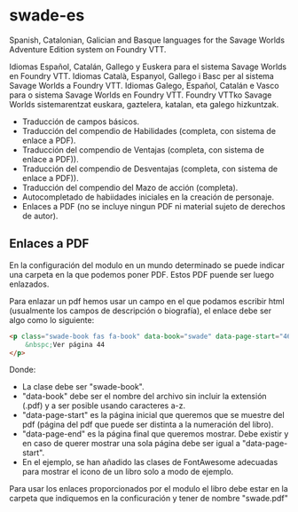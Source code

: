 # swade-es

Spanish, Catalonian, Galician and Basque languages for the Savage Worlds Adventure Edition system on Foundry VTT.

Idiomas Español, Catalán, Gallego y Euskera para el sistema Savage Worlds en Foundry VTT.
Idiomas Català, Espanyol, Gallego i Basc per al sistema Savage Worlds a Foundry VTT.
Idiomas Galego, Español, Catalán e Vasco para o sistema Savage Worlds en Foundry VTT.
Foundry VTTko Savage Worlds sistemarentzat euskara, gaztelera, katalan, eta galego hizkuntzak.


 - Traducción de campos básicos.
 - Traducción del compendio de Habilidades (completa, con sistema de enlace a PDF).
 - Traducción del compendio de Ventajas (completa, con sistema de enlace a PDF)).
 - Traducción del compendio de Desventajas (completa, con sistema de enlace a PDF)).
 - Traducción del compendio del Mazo de acción (completa).
 - Autocompletado de habiidades iniciales en la creación de personaje.
 - Enlaces a PDF (no se incluye ningun PDF ni material sujeto de derechos de autor).


## Enlaces a PDF
En la configuración del modulo en un mundo determinado se puede indicar una carpeta en la que podemos poner PDF. Estos PDF puende ser luego enlazados.

Para enlazar un pdf hemos usar un campo en el que podamos escribir html (usualmente los campos de descripción o biografía), el enlace debe ser algo como lo siguiente:

```html
<p class="swade-book fas fa-book" data-book="swade" data-page-start="46" data-page-end="47">
    &nbspc;Ver página 44
</p>
```
Donde:
 - La clase debe ser "swade-book".
 - "data-book" debe ser el nombre del archivo sin incluir la extensión (.pdf) y a ser posible usando caracteres a-z.
 - "data-page-start" es la página inicial que queremos que se muestre del pdf (página del pdf que puede ser distinta a la numeración del libro).
 - "data-page-end" es la página final que queremos mostrar. Debe existir y en caso de querer mostrar una sola página debe ser igual a "data-page-start".
 - En el ejemplo, se han añadido las clases de FontAwesome adecuadas para mostrar el icono de un libro solo a modo de ejemplo.

 Para usar los enlaces proporcionados por el modulo el libro debe estar en la carpeta que indiquemos en la conficuración y tener de nombre "swade.pdf"
 


